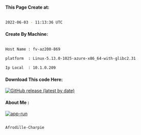 
   
#### This Page Create at:

```bash

2022-06-03 - 11:13:36 UTC

```

#### Create By Machine:

```bash

Host Name : fv-az200-869

platform  : Linux-5.13.0-1025-azure-x86_64-with-glibc2.31

Ip Local  : 10.1.0.209

```
#### Download This code Here:

[![GitHub release (latest by date)](https://img.shields.io/github/v/release/Afrodille-Charpie/App-Run-1?style=for-the-badge&label=Download)](https://github.com/Afrodille-Charpie/App-Run-1/releases) 

</p> 

#### About Me :

[![app-run](https://github.com/Afrodille-Charpie/App-Run-1/actions/workflows/app-run.yml/badge.svg)](https://github.com/Afrodille-Charpie/App-Run-1/actions/workflows/app-run.yml)

```bash

Afrodille-Charpie

```

